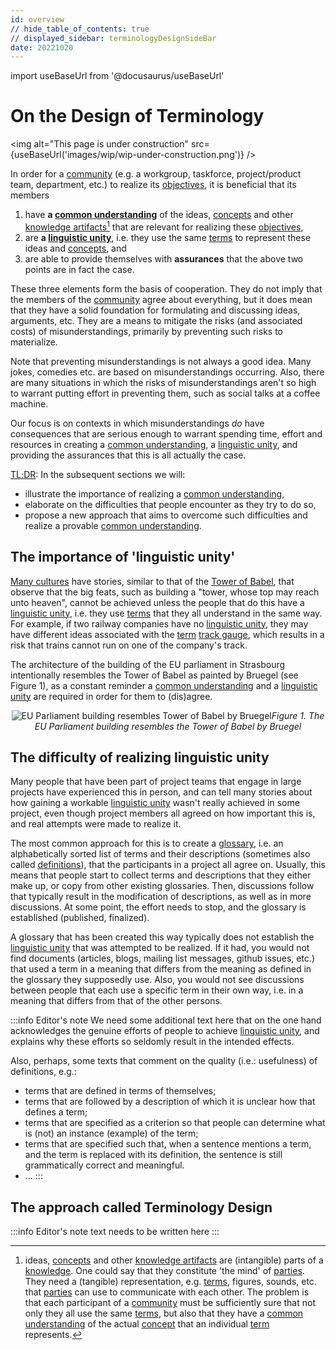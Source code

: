 ```yaml
---
id: overview
// hide_table_of_contents: true
// displayed_sidebar: terminologyDesignSideBar
date: 20221020
---
```


import useBaseUrl from '@docusaurus/useBaseUrl'

# On the Design of Terminology

<img
  alt="This page is under construction"
  src={useBaseUrl('images/wip/wip-under-construction.png')}
/>

In order for a [community](@) (e.g. a workgroup, taskforce, project/product team, department, etc.) to realize its [objectives](@), it is beneficial that its members
1. have **a [common understanding](@)** of the ideas, [concepts](@) and other [knowledge artifacts](@)[^1] that are relevant for realizing these [objectives](@),
2. are **a [linguistic unity](@)**, i.e. they use the same [terms](@) to represent these ideas and [concepts](@), and
3. are able to provide themselves with **assurances** that the above two points are in fact the case.

[^1]: ideas, [concepts](@) and other [knowledge artifacts](@) are (intangible) parts of a [knowledge](@). One could say that they constitute 'the mind' of [parties](@). They need a (tangible) representation, e.g. [terms](@), figures, sounds, etc. that [parties](@) can use to communicate with each other. The problem is that each participant of a [community](@) must be sufficiently sure that not only they all use the same [terms](@), but also that they have a [common understanding](@) of the actual [concept](@) that an individual [term](@) represents.

These three elements form the basis of cooperation. They do not imply that the members of the [community](@) agree about everything, but it does mean that they have a solid foundation for formulating and discussing ideas, arguments, etc. They are a means to mitigate the risks (and associated costs) of misunderstandings, primarily by preventing such risks to materialize.

Note that preventing misunderstandings is not always a good idea. Many jokes, comedies etc. are based on misunderstandings occurring. Also, there are many situations in which the risks of misunderstandings aren't so high to warrant putting effort in preventing them, such as social talks at a coffee machine.

Our focus is on contexts in which misunderstandings _do_ have consequences that are serious enough to warrant spending time, effort and resources in creating a [common understanding](@), a [linguistic unity](@), and providing the assurances that this is all actually the case.

[TL;DR](https://www.urbandictionary.com/define.php?term=tl%3Bdr): In the subsequent sections we will:
- illustrate the importance of realizing a [common understanding](@),
- elaborate on the difficulties that people encounter as they try to do so,
- propose a new approach that aims to overcome such difficulties and realize a provable [common understanding](@).

## The importance of 'linguistic unity'

[Many cultures](https://en.wikipedia.org/wiki/Tower_of_Babel#Comparable_myths) have stories, similar to that of the [Tower of Babel](https://en.wikipedia.org/wiki/Tower_of_Babel), that observe that the big feats, such as building a "tower, whose top may reach unto heaven", cannot be achieved unless the people that do this have a [linguistic unity](@), i.e. they use [terms](@) that they all understand in the same way. For example, if two railway companies have no [linguistic unity](@), they may have different ideas associated with the [term](@) [track gauge](https://en.wikipedia.org/wiki/Track_gauge), which results in a risk that trains cannot run on one of the company's track.

The architecture of the building of the EU parliament in Strasbourg intentionally resembles the Tower of Babel as painted by Bruegel (see Figure 1), as a constant reminder a [common understanding](@) and a [linguistic unity](@) are required in order for them to (dis)agree.

<p align="center">
<img
  alt="EU Parliament building resembles Tower of Babel by Bruegel"
  src={useBaseUrl('images/terminology-design/bruegel-and-eu-parliament.png')}
/><i>Figure 1. The EU Parliament building resembles the Tower of Babel by Bruegel</i>
</p>

## The difficulty of realizing linguistic unity

Many people that have been part of project teams that engage in large projects have experienced this in person, and can tell many stories about how gaining a workable [linguistic unity](@) wasn't really achieved in some project, even though project members all agreed on how important this is, and real attempts were made to realize it.

The most common approach for this is to create a [glossary](https://www.merriam-webster.com/dictionary/glossary), i.e. an alphabetically sorted list of terms and their descriptions (sometimes also called [definitions](https://www.merriam-webster.com/dictionary/definition)), that the participants in a project all agree on. Usually, this means that people start to collect terms and descriptions that they either make up, or copy from other existing glossaries. Then, discussions follow that typically result in the modification of descriptions, as well as in more discussions. At some point, the effort needs to stop, and the glossary is established (published, finalized).

A glossary that has been created this way typically does not establish the [linguistic unity](@) that was attempted to be realized. If it had, you would not find documents (articles, blogs, mailing list messages, github issues, etc.) that used a term in a meaning that differs from the meaning as defined in the glossary they supposedly use. Also, you would not see discussions between people that each use a specific term in their own way, i.e. in a meaning that differs from that of the other persons.

:::info Editor's note
We need some additional text here that on the one hand acknowledges the genuine efforts of people to achieve [linguistic unity](@), and explains why these efforts so seldomly result in the intended effects.

Also, perhaps, some texts that comment on the quality (i.e.: usefulness) of definitions, e.g.:
- terms that are defined in terms of themselves;
- terms that are followed by a description of which it is unclear how that defines a term;
- terms that are specified as a criterion so that people can determine what is (not) an instance (example) of the term;
- terms that are specified such that, when a sentence mentions a term, and the term is replaced with its definition, the sentence is still grammatically correct and meaningful.
- ...
:::

## The approach called Terminology Design

:::info Editor's note
text needs to be written here
:::
